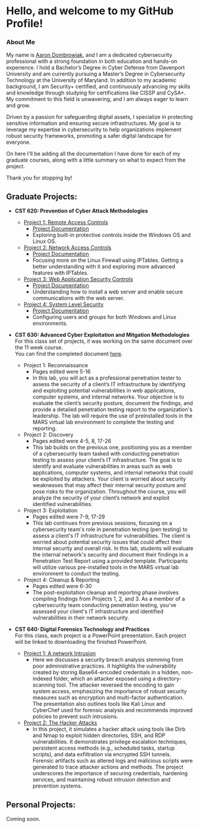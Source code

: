 <h1>Hello, and welcome to my GitHub Profile!</h1>

<h3>About Me</h3>

My name is [Aaron Dombrowiak](https://www.linkedin.com/in/aaron-dombrowiak/), and I am a dedicated cybersecurity professional with a strong foundation in both education and hands-on experience. I hold a Bachelor’s Degree in Cyber Defense from Davenport University and am currently pursuing a Master’s Degree in Cybersecurity Technology at the University of Maryland. In addition to my academic background, I am Security+ certified, and continuously advancing my skills and knowledge through studying for certifications like CISSP and CySA+. My commitment to this field is unwavering, and I am always eager to learn and grow. 

Driven by a passion for safeguarding digital assets, I specialize in protecting sensitive information and ensuring secure infrastructures. My goal is to leverage my expertise in cybersecurity to help organizations implement robust security frameworks, promoting a safer digital landscape for everyone.

On here I'll be adding all the documentation I have done for each of my graduate courses, along with a little summary on what to expect from the project.

Thank you for stopping by!

<h2>Graduate Projects:</h2>

- <b>CST 620: Prevention of Cyber Attack Methodologies</b>
  - [Project 1: Remote Access Controls](https://github.com/adombrowiak/RemoteAccessControls)
    - [Project Documentation](https://github.com/user-attachments/files/17102227/dombrowiak_CST620_Project1.pdf)
    - Exploring built-in protective controls inside the Windows OS and Linux OS.
  - [Project 2: Network Access Controls](https://github.com/adombrowiak/NetworkAccessControls)
    - [Project  Documentation](https://github.com/user-attachments/files/17102221/dombrowiak_CST620_Project2.pdf)
    - Focusing more on the Linux Firewall using IPTables. Getting a better understanding with it and exploring more advanced features with IPTables.
  - [Project 3: Web Application Security Controls](https://github.com/adombrowiak/Web-Application-Security-Controls-Repository)
    - [Project Documentation](https://github.com/user-attachments/files/17102216/dombrowiak_CST620_Project3.pdf)
    - Understanding how to install a web server and enable secure communications with the web server.
  - [Project 4: System Level Security](https://github.com/adombrowiak/System-Level-Security-Repository)
    - [Project Documentation](https://github.com/user-attachments/files/17102215/dombrowiak_CST620_Project4.pdf)
    - Configuring users and groups for both Windows and Linux environments. 

- <b>CST 630: Advanced Cyber Exploitation and Mitgation Methodologies</b></br>
For this class set of projects, it was working on the same document over the 11 week course.</br>
You can find the completed document [here](https://github.com/user-attachments/files/17345988/dombrowiak._CST630_Project4.pdf).
  - Project 1: Reconnaissance
    - Pages edited were 5-16 
    - In this lab, you will act as a professional penetration tester to assess the security of a client’s IT infrastructure by identifying and exploiting potential vulnerabilities in web applications, computer systems, and internal networks. Your objective is to evaluate the client’s security posture, document the findings, and provide a detailed penetration testing report to the organization's leadership. The lab will require the use of preinstalled tools in the MARS virtual lab environment to complete the testing and reporting.
  - Project 2: Discovery
    - Pages edited were 4-5, 8, 17-26
    - This lab builds on the previous one, positioning you as a member of a cybersecurity team tasked with conducting penetration testing to assess your client’s IT infrastructure. The goal is to identify and evaluate vulnerabilities in areas such as web applications, computer systems, and internal networks that could be exploited by attackers. Your client is worried about security weaknesses that may affect their internal security posture and pose risks to the organization. Throughout the course, you will analyze the security of your client’s network and exploit identified vulnerabilities.
  - Project 3: Exploitation
    - Pages edited were 7-9, 17-29
    - This lab continues from previous sessions, focusing on a cybersecurity team's role in penetration testing (pen testing) to assess a client's IT infrastructure for vulnerabilities. The client is worried about potential security issues that could affect their internal security and overall risk. In this lab, students will evaluate the internal network's security and document their findings in a Penetration Test Report using a provided template. Participants will utilize various pre-installed tools in the MARS virtual lab environment to conduct the testing.
  - Project 4: Cleanup & Reporting
    - Pages edited were 6-30
    - The post-exploitation cleanup and reporting phase involves compiling findings from Projects 1, 2, and 3. As a member of a cybersecurity team conducting penetration testing, you've assessed your client's IT infrastructure and identified vulnerabilities in their network security.
- <b>CST 640: Digital Forensics Technology and Practices</b></br>
For this class, each project is a PowerPoint presentation. Each project will be linked to downloading the finished PowerPoint.
  - [Project 1: A network Intrusion](https://github.com/user-attachments/files/17831942/dombrowiak_CST64_Project1.pptx)
    - Here we discusses a security breach analysis stemming from poor administrative practices. It highlights the vulnerability created by storing Base64-encoded credentials in a hidden, non-indexed folder, which an attacker exposed using a directory-scanning tool. The attacker reversed the encoding to gain system access, emphasizing the importance of robust security measures such as encryption and multi-factor authentication. The presentation also outlines tools like Kali Linux and CyberChef used for forensic analysis and recommends improved policies to prevent such intrusions.
  - [Project 2: The Hacker Attacks](https://github.com/user-attachments/files/17831987/dombrowiak_CST640_Project2.pptx)
    - In this project, it simulates a hacker attack using tools like Dirb and Nmap to exploit hidden directories, SSH, and RDP vulnerabilities. It demonstrates privilege escalation techniques, persistent access methods (e.g., scheduled tasks, startup scripts), and data exfiltration via encrypted SSH tunnels. Forensic artifacts such as altered logs and malicious scripts were generated to trace attacker actions and methods. The project underscores the importance of securing credentials, hardening services, and maintaining robust intrusion detection and prevention systems.


<h2>Personal Projects:</h2>
Coming soon.
